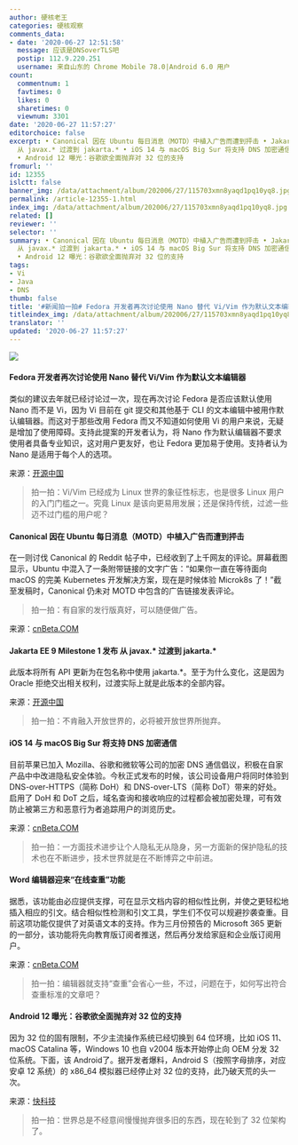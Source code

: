 ```yaml
---
author: 硬核老王
categories: 硬核观察
comments_data:
- date: '2020-06-27 12:51:58'
  message: 应该是DNSoverTLS吧
  postip: 112.9.220.251
  username: 来自山东的 Chrome Mobile 78.0|Android 6.0 用户
count:
  commentnum: 1
  favtimes: 0
  likes: 0
  sharetimes: 0
  viewnum: 3301
date: '2020-06-27 11:57:27'
editorchoice: false
excerpt: • Canonical 因在 Ubuntu 每日消息（MOTD）中植入广告而遭到抨击 • Jakarta EE 9 Milestone 1 发布
  从 javax.* 过渡到 jakarta.* • iOS 14 与 macOS Big Sur 将支持 DNS 加密通信 • Word 编辑器迎来“在线查重”功能
  • Android 12 曝光：谷歌欲全面抛弃对 32 位的支持
fromurl: ''
id: 12355
islctt: false
banner_img: /data/attachment/album/202006/27/115703xmn8yaqd1pq10yq8.jpg
permalink: /article-12355-1.html
index_img: /data/attachment/album/202006/27/115703xmn8yaqd1pq10yq8.jpg
related: []
reviewer: ''
selector: ''
summary: • Canonical 因在 Ubuntu 每日消息（MOTD）中植入广告而遭到抨击 • Jakarta EE 9 Milestone 1 发布
  从 javax.* 过渡到 jakarta.* • iOS 14 与 macOS Big Sur 将支持 DNS 加密通信 • Word 编辑器迎来“在线查重”功能
  • Android 12 曝光：谷歌欲全面抛弃对 32 位的支持
tags:
- Vi
- Java
- DNS
thumb: false
title: '#新闻拍一拍# Fedora 开发者再次讨论使用 Nano 替代 Vi/Vim 作为默认文本编辑器'
titleindex_img: /data/attachment/album/202006/27/115703xmn8yaqd1pq10yq8.jpg
translator: ''
updated: '2020-06-27 11:57:27'
---
```


![](/data/attachment/album/202006/27/115703xmn8yaqd1pq10yq8.jpg)


#### Fedora 开发者再次讨论使用 Nano 替代 Vi/Vim 作为默认文本编辑器


类似的建议去年就已经讨论过一次，现在再次讨论 Fedora 是否应该默认使用 Nano 而不是 Vi，因为 Vi 目前在 git 提交和其他基于 CLI 的文本编辑中被用作默认编辑器。而这对于那些改用 Fedora 而又不知道如何使用 Vi 的用户来说，无疑是增加了使用障碍。支持此提案的开发者认为，将 Nano 作为默认编辑器不要求使用者具备专业知识，这对用户更友好，也让 Fedora 更加易于使用。支持者认为 Nano 是适用于每个人的选项。


来源：[开源中国](https://www.oschina.net/news/116746/fedora-nano-2020-default-prop)



> 
> 拍一拍：Vi/Vim 已经成为 Linux 世界的象征性标志，也是很多 Linux 用户的入门门槛之一。究竟 Linux 是该向更易用发展；还是保持传统，过滤一些迈不过门槛的用户呢？
> 
> 
> 


#### Canonical 因在 Ubuntu 每日消息（MOTD）中植入广告而遭到抨击


在一则讨伐 Canonical 的 Reddit 帖子中，已经收到了上千网友的评论。屏幕截图显示，Ubuntu 中混入了一条附带链接的文字广告：“如果你一直在等待面向 macOS 的完美 Kubernetes 开发解决方案，现在是时候体验 Microk8s 了！”截至发稿时，Canonical 仍未对 MOTD 中包含的广告链接发表评论。



> 
> 拍一拍：有自家的发行版真好，可以随便做广告。
> 
> 
> 


来源：[cnBeta.COM](https://www.cnbeta.com/articles/tech/995903.htm)


#### Jakarta EE 9 Milestone 1 发布 从 javax.\* 过渡到 jakarta.\*


此版本将所有 API 更新为在包名称中使用 jakarta.\*。至于为什么变化，这是因为 Oracle 拒绝交出相关权利，过渡实际上就是此版本的全部内容。


来源：[开源中国](https://www.oschina.net/news/116740/jakarta-ee-9-m1-released)



> 
> 拍一拍：不肯融入开放世界的，必将被开放世界所抛弃。
> 
> 
> 


#### iOS 14 与 macOS Big Sur 将支持 DNS 加密通信


目前苹果已加入 Mozilla、谷歌和微软等公司的加密 DNS 通信倡议，积极在自家产品中中改进隐私安全体验。今秋正式发布的时候，该公司设备用户将同时体验到 DNS-over-HTTPS（简称 DoH）和 DNS-over-LTS（简称 DoT）带来的好处。启用了 DoH 和 DoT 之后，域名查询和接收响应的过程都会被加密处理，可有效防止被第三方和恶意行为者追踪用户的浏览历史。


来源：[cnBeta.COM](https://www.cnbeta.com/articles/tech/996103.htm)



> 
> 拍一拍：一方面技术进步让个人隐私无从隐身，另一方面新的保护隐私的技术也在不断进步，技术世界就是在不断博弈之中前进。
> 
> 
> 


#### Word 编辑器迎来“在线查重”功能


据悉，该功能由必应提供支撑，可在显示文档内容的相似性比例，并使之更轻松地插入相应的引文。结合相似性检测和引文工具，学生们不仅可以规避抄袭查重。目前这项功能仅提供了对英语文本的支持。作为三月份预告的 Microsoft 365 更新的一部分，该功能将先向教育版订阅者推送，然后再分发给家庭和企业版订阅用户。


来源：[cnBeta.COM](https://www.cnbeta.com/articles/tech/996127.htm)



> 
> 拍一拍：编辑器就支持“查重”会省心一些，不过，问题在于，如何写出符合查重标准的文章吧？
> 
> 
> 


#### Android 12 曝光：谷歌欲全面抛弃对 32 位的支持


因为 32 位的固有限制，不少主流操作系统已经切换到 64 位环境，比如 iOS 11、macOS Catalina 等，Windows 10 也自 v2004 版本开始停止向 OEM 分发 32 位系统。下面，该 Android了。据开发者爆料，Android S（按照字母排序，对应安卓 12 系统）的 x86\_64 模拟器已经停止对 32 位的支持，此乃破天荒的头一次。


来源：[快科技](https://www.cnbeta.com/articles/tech/996133.htm)



> 
> 拍一拍：世界总是不经意间慢慢抛弃很多旧的东西，现在轮到了 32 位架构了。
> 
> 
>